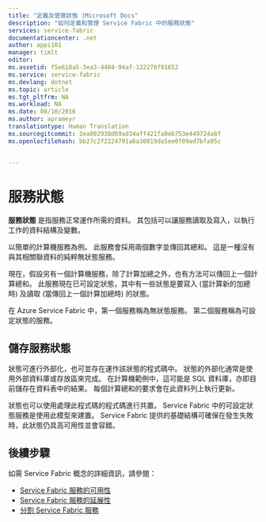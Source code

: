 ```yaml
---
title: "定義及管理狀態 |Microsoft Docs"
description: "如何定義和管理 Service Fabric 中的服務狀態"
services: service-fabric
documentationcenter: .net
author: appi101
manager: timlt
editor: 
ms.assetid: f5e618a5-3ea3-4404-94af-122278f91652
ms.service: service-fabric
ms.devlang: dotnet
ms.topic: article
ms.tgt_pltfrm: NA
ms.workload: NA
ms.date: 08/10/2016
ms.author: aprameyr
translationtype: Human Translation
ms.sourcegitcommit: 2ea002938d69ad34aff421fa0eb753e449724a8f
ms.openlocfilehash: bb27c2f2224791a6a30819da5ee0f09ad7bfa95c


---
```

# <a name="service-state"></a>服務狀態
**服務狀態** 是指服務正常運作所需的資料。 其包括可以讓服務讀取及寫入，以執行工作的資料結構及變數。

以簡單的計算機服務為例。 此服務會採用兩個數字並傳回其總和。 這是一種沒有與其相關聯資料的純粹無狀態服務。

現在，假設另有一個計算機服務，除了計算加總之外，也有方法可以傳回上一個計算總和。 此服務現在已可設定狀態，其中有一些狀態是要寫入 (當計算新的加總時) 及讀取 (當傳回上一個計算加總時) 的狀態。

在 Azure Service Fabric 中，第一個服務稱為無狀態服務。 第二個服務稱為可設定狀態的服務。

## <a name="storing-service-state"></a>儲存服務狀態
狀態可進行外部化，也可並存在運作該狀態的程式碼中。 狀態的外部化通常是使用外部資料庫或存放區來完成。 在計算機範例中，這可能是 SQL 資料庫，亦即目前儲存在資料表中的結果。 每個計算總和的要求會在此資料列上執行更新。

狀態也可以使用處理此程式碼的程式碼進行共置。 Service Fabric 中的可設定狀態服務是使用此模型來建置。 Service Fabric 提供的基礎結構可確保在發生失敗時，此狀態仍具高可用性並會容錯。

## <a name="next-steps"></a>後續步驟
如需 Service Fabric 概念的詳細資訊，請參閱：

* [Service Fabric 服務的可用性](service-fabric-availability-services.md)
* [Service Fabric 服務的延展性](service-fabric-concepts-scalability.md)
* [分割 Service Fabric 服務](service-fabric-concepts-partitioning.md)




<!--HONumber=Nov16_HO3-->


